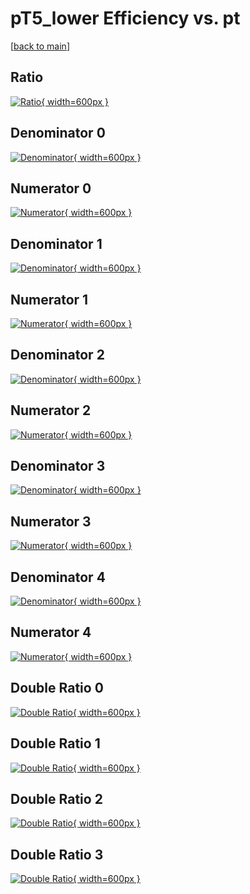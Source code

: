 # pT5_lower Efficiency vs. pt

[[back to main](./)]



## Ratio

[![Ratio](../mtv/var/pT5_lower_xtr_11_-1_eff_pt.png){ width=600px }](../mtv/var/pT5_lower_xtr_11_-1_eff_pt.pdf)

## Denominator 0

[![Denominator](../mtv/den/pT5_lower_xtr_11_-1_eff_pt_den0.png){ width=600px }](../mtv/den/pT5_lower_xtr_11_-1_eff_pt_den0.pdf)

## Numerator 0

[![Numerator](../mtv/num/pT5_lower_xtr_11_-1_eff_pt_num0.png){ width=600px }](../mtv/num/pT5_lower_xtr_11_-1_eff_pt_num0.pdf)

## Denominator 1

[![Denominator](../mtv/den/pT5_lower_xtr_11_-1_eff_pt_den1.png){ width=600px }](../mtv/den/pT5_lower_xtr_11_-1_eff_pt_den1.pdf)

## Numerator 1

[![Numerator](../mtv/num/pT5_lower_xtr_11_-1_eff_pt_num1.png){ width=600px }](../mtv/num/pT5_lower_xtr_11_-1_eff_pt_num1.pdf)

## Denominator 2

[![Denominator](../mtv/den/pT5_lower_xtr_11_-1_eff_pt_den2.png){ width=600px }](../mtv/den/pT5_lower_xtr_11_-1_eff_pt_den2.pdf)

## Numerator 2

[![Numerator](../mtv/num/pT5_lower_xtr_11_-1_eff_pt_num2.png){ width=600px }](../mtv/num/pT5_lower_xtr_11_-1_eff_pt_num2.pdf)

## Denominator 3

[![Denominator](../mtv/den/pT5_lower_xtr_11_-1_eff_pt_den3.png){ width=600px }](../mtv/den/pT5_lower_xtr_11_-1_eff_pt_den3.pdf)

## Numerator 3

[![Numerator](../mtv/num/pT5_lower_xtr_11_-1_eff_pt_num3.png){ width=600px }](../mtv/num/pT5_lower_xtr_11_-1_eff_pt_num3.pdf)

## Denominator 4

[![Denominator](../mtv/den/pT5_lower_xtr_11_-1_eff_pt_den4.png){ width=600px }](../mtv/den/pT5_lower_xtr_11_-1_eff_pt_den4.pdf)

## Numerator 4

[![Numerator](../mtv/num/pT5_lower_xtr_11_-1_eff_pt_num4.png){ width=600px }](../mtv/num/pT5_lower_xtr_11_-1_eff_pt_num4.pdf)

## Double Ratio 0

[![Double Ratio](../mtv/ratio/pT5_lower_xtr_11_-1_eff_pt_ratio0.png){ width=600px }](../mtv/ratio/pT5_lower_xtr_11_-1_eff_pt_ratio0.pdf)

## Double Ratio 1

[![Double Ratio](../mtv/ratio/pT5_lower_xtr_11_-1_eff_pt_ratio1.png){ width=600px }](../mtv/ratio/pT5_lower_xtr_11_-1_eff_pt_ratio1.pdf)

## Double Ratio 2

[![Double Ratio](../mtv/ratio/pT5_lower_xtr_11_-1_eff_pt_ratio2.png){ width=600px }](../mtv/ratio/pT5_lower_xtr_11_-1_eff_pt_ratio2.pdf)

## Double Ratio 3

[![Double Ratio](../mtv/ratio/pT5_lower_xtr_11_-1_eff_pt_ratio3.png){ width=600px }](../mtv/ratio/pT5_lower_xtr_11_-1_eff_pt_ratio3.pdf)

